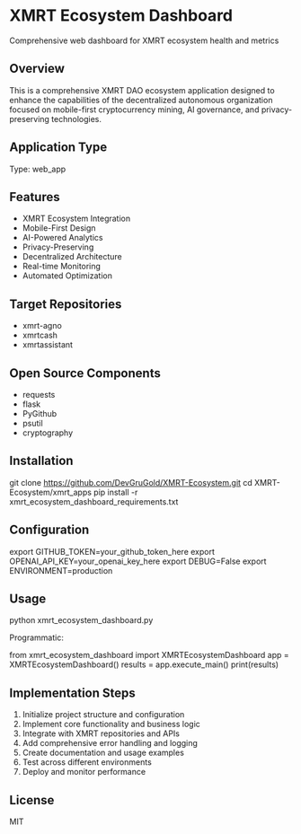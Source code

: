 # XMRT Ecosystem Dashboard

Comprehensive web dashboard for XMRT ecosystem health and metrics

## Overview

This is a comprehensive XMRT DAO ecosystem application designed to enhance the capabilities of the decentralized autonomous organization focused on mobile-first cryptocurrency mining, AI governance, and privacy-preserving technologies.

## Application Type

Type: web_app

## Features

- XMRT Ecosystem Integration
- Mobile-First Design
- AI-Powered Analytics
- Privacy-Preserving
- Decentralized Architecture
- Real-time Monitoring
- Automated Optimization

## Target Repositories

- xmrt-agno
- xmrtcash
- xmrtassistant

## Open Source Components

- requests
- flask
- PyGithub
- psutil
- cryptography

## Installation

git clone https://github.com/DevGruGold/XMRT-Ecosystem.git
cd XMRT-Ecosystem/xmrt_apps
pip install -r xmrt_ecosystem_dashboard_requirements.txt

## Configuration

export GITHUB_TOKEN=your_github_token_here
export OPENAI_API_KEY=your_openai_key_here
export DEBUG=False
export ENVIRONMENT=production

## Usage

python xmrt_ecosystem_dashboard.py

Programmatic:

from xmrt_ecosystem_dashboard import XMRTEcosystemDashboard
app = XMRTEcosystemDashboard()
results = app.execute_main()
print(results)

## Implementation Steps

1. Initialize project structure and configuration
2. Implement core functionality and business logic
3. Integrate with XMRT repositories and APIs
4. Add comprehensive error handling and logging
5. Create documentation and usage examples
6. Test across different environments
7. Deploy and monitor performance

## License

MIT
